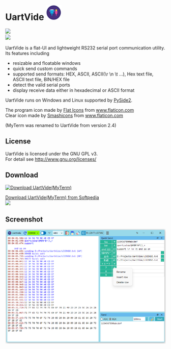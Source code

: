# UartVide ![logo](uartvide/res/uartvide-icon/uartvide_48.png)   

![](https://img.shields.io/badge/platform-win--7%20|%20win--8%20|%20win--10-lightgrey)  
![](https://img.shields.io/badge/platform-win--64%20|%20linux--64-lightgrey)  

UartVide is a flat-UI and lightweight RS232 serial port communication utility.  
Its features including
	
  * resizable and floatable windows
  * quick send custom commands
  * supported send formats: HEX, ASCII, ASCII(\r \n \t ...), Hex text file, ASCII text file, BIN/HEX file
  * detect the valid serial ports
  * display receive data either in hexadecimal or ASCII format

UartVide runs on Windows and Linux supported by [PySide2](https://pypi.org/project/PySide2/).  
<p><div>The program icon made by <a href="https://www.flaticon.com/authors/flat-icons" title="Flat Icons">
Flat Icons</a> from <a href="https://www.flaticon.com/" title="Flaticon">www.flaticon.com</a></div>
<div>Clear icon made by <a href="https://smashicons.com/" title="Smashicons">Smashicons</a>
from <a href="https://www.flaticon.com/" title="Flaticon">www.flaticon.com</a></div></p>
(MyTerm was renamed to UartVide from version 2.4)  

## License
UartVide is licensed under the GNU GPL v3.  
For detail see <a href="http://www.gnu.org/licenses/" title="GNU Licenses">http://www.gnu.org/licenses/</a>  

## Download
[![Download UartVide(MyTerm)](https://a.fsdn.com/con/app/sf-download-button)](https://sourceforge.net/projects/myterm/files/latest/download)  

[Download UartVide(MyTerm) from Softpedia](http://www.softpedia.com/get/Network-Tools/Misc-Networking-Tools/MyTerm.shtml)  
[![ ](doc/softpedia_free_award_f.gif "")](http://www.softpedia.com/progClean/MyTerm-Clean-242031.html)  

## Screenshot
![main window](doc/main_window.png "main window")
